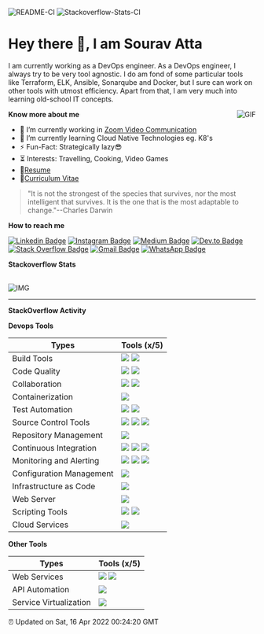 ![README-CI](https://github.com/souravatta/souravatta/workflows/README-CI/badge.svg?branch=master)  ![Stackoverflow-Stats-CI](https://github.com/souravatta/souravatta/workflows/Stackoverflow-Stats-CI/badge.svg)
# Hey there 👋, I am Sourav Atta

I am currently working as a DevOps engineer. As a DevOps engineer, I always try to be very tool agnostic. I do am fond of some particular tools like
Terraform, ELK, Ansible, Sonarqube and Docker, but I sure can work on other tools with utmost efficiency. Apart from that, I am very much into learning old-school IT concepts.

<img align="right" alt="GIF" src="https://media.giphy.com/media/eMPormrWOvXQHSKTjO/giphy.gif"/>

**Know more about me**
- 🏢 I’m currently working in [Zoom Video Communication](https://zoom.us/)
- 🌱 I’m currently learning Cloud Native Technologies eg. K8's
- ⚡️ Fun-Fact: Strategically lazy😎
- ⏳ Interests: Travelling, Cooking, Video Games
- 📝[Resume](https://drive.google.com/file/d/1O4L-Q4nE4edx28-PGlkEMpeSdS_jDDcs/view?usp=sharing)
- 📝[Curriculum Vitae](https://drive.google.com/file/d/1ki-jtGpKk5n0mQk648YASbfzkxTsFpLA/view?usp=sharing)

> "It is not the strongest of the species that survives, nor the most intelligent that survives. It is the one that is the most adaptable to change."--Charles Darwin

**How to reach me**

[![Linkedin Badge](https://img.shields.io/badge/-sourav-blue?style=?style=flat&logo=Linkedin&logoColor=white&link=https://www.linkedin.com/in/souravatta/)](https://www.linkedin.com/in/souravatta/)
[![Instagram Badge](https://img.shields.io/badge/-@sourav_0319-7248c5?style=flat&logo=instagram&logoColor=white&link=https://www.instagram.com/sourav_0319/)](https://www.instagram.com/sourav_0319/)
[![Medium Badge](https://img.shields.io/badge/-@souravatta-black?style=flat&logo=Medium&logoColor=white&link=https://souravatta.medium.com/)](https://souravatta.medium.com/)
[![Dev.to Badge](https://img.shields.io/badge/-@souravatta-black?style=flat&logo=dev-dot-to&logoColor=white&link=https://dev.to/souravatta)](https://dev.to/souravatta)
[![Stack Overflow Badge](https://img.shields.io/badge/-@souravatta-orange?style=flat&logo=stackoverflow&logoColor=white&link=https://stackoverflow.com/users/8854824/souravatta?tab=profile)](https://stackoverflow.com/users/8854824/souravatta?tab=profile)
[![Gmail Badge](https://img.shields.io/badge/-sourav.atta19395-c14438?style=flat&logo=Gmail&logoColor=white&link=mailto:sourav.atta19395@gmail.com)](mailto:sourav.atta19395@gmail.com)
[![WhatsApp Badge](https://img.shields.io/badge/-+917827970696-25D366?style=flat&logo=WhatsApp&logoColor=white&link=https://api.whatsapp.com/send?phone=917827970696)](https://api.whatsapp.com/send?phone=917827970696)


  **Stackoverflow Stats**

  <br>
  <img alt="IMG" src="https://github-readme-stackoverflow.vercel.app/?userID=8854824"/>
  <hr>
  <p align="right" float="right">

  **StackOverflow Activity**
  <!-- STACKOVERFLOW:START -->
  <!-- STACKOVERFLOW:END -->

  </p>


**Devops Tools**

|Types                         |Tools (x/5)                                                                                                                                                                                                          |
|------------------------------|---------------------------------------------------------------------------------------------------------------------------------------------------------------------------------------------------------------------|
|Build Tools                   |![](https://img.shields.io/badge/Maven-3-9400D3?labelColor=7D898B) ![](https://img.shields.io/badge/npm-3-9400D3?labelColor=7D898B)                                                                                  |
|Code Quality                  |![](https://img.shields.io/badge/Sonarqube-4-orange?labelColor=7D898B) ![](https://img.shields.io/badge/Jacoco-1-blue?labelColor=7D898B)                                                                             |
|Collaboration                 |![](https://img.shields.io/badge/JIRA-3-9400D3?labelColor=7D898B) ![](https://img.shields.io/badge/Confluence-3-9400D3?labelColor=7D898B)                                                                            |
|Containerization              |![](https://img.shields.io/badge/Docker-3-9400D3?labelColor=7D898B)                                                                                                                                                  |
|Test Automation               |![](https://img.shields.io/badge/Selenium-2-green?labelColor=7D898B) ![](https://img.shields.io/badge/TOSCA-2-green?labelColor=7D898B)                                                                               |
|Source Control Tools          |![](https://img.shields.io/badge/GIT-3-9400D3?labelColor=7D898B) ![](https://img.shields.io/badge/Gitlab-3-9400D3?labelColor=7D898B) ![](https://img.shields.io/badge/Github-3-9400D3?labelColor=7D898B)             |
|Repository Management         |![](https://img.shields.io/badge/Nexus-3-9400D3?labelColor=7D898B)                                                                                                                                                   |
|Continuous Integration        |![](https://img.shields.io/badge/Jenkins-3-9400D3?labelColor=7D898B) ![](https://img.shields.io/badge/Gitlab%20CI-2-green?labelColor=7D898B) ![](https://img.shields.io/badge/Github%20CI-1-blue?labelColor=7D898B)  |
|Monitoring and Alerting       |![](https://img.shields.io/badge/ELK-4-orange?labelColor=7D898B) ![](https://img.shields.io/badge/Icinga-2-green?labelColor=7D898B) ![](https://img.shields.io/badge/Grafana-3-9400D3?labelColor=7D898B)             |
|Configuration Management      |![](https://img.shields.io/badge/Ansible-3-9400D3?labelColor=7D898B)                                                                                                                                                 |
|Infrastructure as Code        |![](https://img.shields.io/badge/Terraform-3-9400D3?labelColor=7D898B)                                                                                                                                               |
|Web Server                    |![](https://img.shields.io/badge/Nginx-2-green?labelColor=7D898B)                                                                                                                                                    |
|Scripting Tools               |![](https://img.shields.io/badge/Bash-3-9400D3?labelColor=7D898B) ![](https://img.shields.io/badge/Python-2-green?labelColor=7D898B)                                                                                  |
|Cloud Services                |![](https://img.shields.io/badge/AWS-2-green?labelColor=7D898B)                                                                                                                                                      |

**Other Tools**

|Types                         |Tools (x/5)                                                                                                                         |
|------------------------------|------------------------------------------------------------------------------------------------------------------------------------|
|Web Services                  |![](https://img.shields.io/badge/SOAP-2-green?labelColor=7D898B) ![](https://img.shields.io/badge/REST-2-green?labelColor=7D898B)   |
|API Automation                |![](https://img.shields.io/badge/TOSCA%20OSV-5-red?labelColor=7D898B)                                                               |
|Service Virtualization        |![](https://img.shields.io/badge/TOSCA%20OSV-5-red?labelColor=7D898B)                                                               |

⏰ Updated on Sat, 16 Apr 2022 00:24:20 GMT

